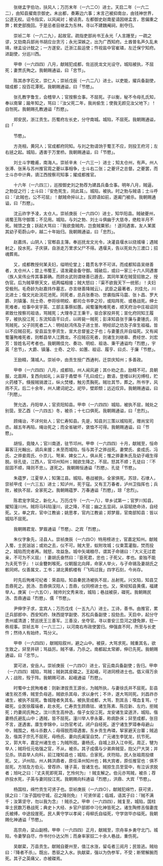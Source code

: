 <!-- { "loadSidebar": true } -->
　　张继孟字伯功，扶风人；万历末年（一六二○）进士。天启二年（一六二二），由知县擢南京御史。未出都，奏筹边六事；末言己被抑南台，由钱神世界，公道无权。诏令指实，以风闻对；被诘责。左都御史赵南星请因继孟言，思偏重之弊；敕吏部挽回。于是忌者目继孟为东林。寻以不建魏阉祠，削夺归。

　　崇祯二年（一六二九），起故官。疏指吏部尚书王永光「人言踵至」一疏之谬，又劾南兵部尚书胡应台贪污；永光深嫉之，出为广西知府。土酋普名声久乱未靖，继孟设计酖之；一方遂安。迁浙江盐运使；忤视盐中官崔璘，左迁保宁知府。进副使，分巡川西。

　　甲申（一六四四）八月，献贼犯成都，佐巡抚龙文光设守。城陷被执，不屈死；妻贾氏殉之。我朝赐通谥，曰「忠节」。

　　陈其赤字石文，崇仁人；崇祯戊辰（一六二八）进士。以吏能，擢兵备副使，辖成都；投百花潭死。我朝赐通谥，曰「节愍」。

　　张孔教字鲁生，会稽举人；官按察佥事。不屈死。子以衡，秘不令母孔氏知，奉以南窜；踰年知之，骂曰：『汝父死二年，我尚偷生；使我无颜见汝父地下』！自刎死。我朝赐孔教通谥「烈愍」。

　　郑安民，浙江贡生。历蜀府左长史，分守南城。城陷，不屈死。我朝赐通谥，曰「

　　节愍」。

　　方尧相，黄冈人；官成都府同知。与刘之勃请饷于蜀王不应，则投王府河；左右拯之起。城陷，遇害于万里桥。我朝赐通谥，曰「节愍」。

　　刘士斗字瞻甫，南海人。崇祯辛未（一六三一）进士；知太仓州，有声。州人张溥、张釆与苏州推官周之夔以事相争，士斗右二张；之夔讦之总督。之夔罢，而士斗亦中计典，谪江西按察司知事；擢成都推官。

　　十六年（一六四三），巡按御史刘之勃荐为建昌兵备佥事。明年八月，贼逼，之勃促之行；士斗曰：『安危死生，同此耳』。城陷，被执。时之勃与贼语；士斗呼曰：『此贼也，公不可屈』！献贼命捽以上，反顾语如前，遂阖门被杀。我朝赐通谥，曰「烈愍」。

　　沈云祚字予凌，太仓人。崇祯庚辰（一六四○）进士，知华阳县。贼破夔州，谒蜀王陈守御策；不见用。城陷，与刘之勃、刘士斗俱幽于大慈寺，绝粒半月不死。贼馈之食；跃起大骂曰：『我欲食贼肉，岂食贼粟邪』！遂同遇害。友人某匿其幼子荀蔚山中，越二十年始归。我朝赐通谥，曰「忠烈」。

　　赵嘉炜，山阴人；官郫县主簿。奉巡抚龙文光令，决灌县堰水以绕城壕；遇贼射之，投水死。子庆骐，自浙走万里求父尸不得。遇堰夫，告以死处为三渡口；招魂葬焉。

　　又，成都教授何某夫妇，缢明伦堂上；籍贯名字不可详。而成都知县吴继善者，太仓州人；尝上书蜀王，请发藏金备守御。城破后，或曰一家三十六人同遇害（族人吴伟业传其事甚确。而顾炎武则谓继善已遁去，其同年某在贼营招致之，授伪官。后为贼草祭天文，纸两幅相接；贼大怒曰：『渠不欲我天下一统邪』！夫妇受极刑。毛奇龄为赵嘉炜作墓志，亦言继善降贼云）。武臣之最著者，刘佳允，川北进士；偕文光赴浣花池死。同死者，总兵张奏功、世袭指挥马震、张卜昌、罗大爵、刘镇藩、阮士奇、参将徐明蛟、都司佥书李之珍，或陷阵死、或巷战死。绅士死难者，给事中吴宇英、工部主事蔡如蕙。闻蜀藩殉难死者，顺天府治中庄祖诏同弟致仕按察司祖诰，骂贼死；大理寺正王秉干，驱合家投井死；宣化府同知王履亨，被执投江死；东流知县干曰贞，以砖毙一贼死；彭泽知县张于廉与妻锺氏，同骂贼死。父子同死者二人：明经赵鸿伟及子进士昱、明经邱之坊及子庠生祖福，皆以不应贼召死。安县监生李资生，宣大总督鉴之子也；与妻董氏并自缢死。又有闻蜀藩殉难死者，则郫县举人江腾龙。不应贼召死者，则诸生刘继皋、费经世、刘宏芳：皆姓名可考者也。我朝赐佳允、奏功、明蛟、祖诰、秉干通谥均「烈愍」，宇英「忠节」，大爵、镇藩、士奇、之珍、如蕙、祖诏、履亨、曰贞、于廉「节愍」。

　　王励精，蒲城人。崇祯中，由贡生授广西通判，迁崇庆知州；多善政。

　　甲申（一六四四）八月，成都陷，州人闻风避；其仆劝之去，励精不可。具朝服，北面拜，复西向如礼；从容于甬壁书「孔曰成仁」数语，登楼以利刃缚柱，贮火药楼下。倏报贼骑渡江，纵火焚楼，触刃贯胸死。贼壮其节，葬之。所书字，风雨不灭。后二十余年，州人建词祀之。祀毕，壁即颓；远近叹异。我朝赐通谥，曰「列愍」。

　　贺允选，丹阳举人；官资阳知县。甲申（一六四四）城陷，被执不屈，贼处之别营。至乙酉（一六四五）冬，被杀；十七口俱死。我朝赐通谥，曰「忠烈」。

　　顾绳诒，不详何处人；官仁寿知县。先是，知县刘三策以城陷死，赠尚宝司丞。越五年再陷，绳诒死之；而全省破坏，褒恤不可得。我朝赐通谥，曰「节愍」。

　　胡恒，竟陵人；官川南道，驻节邛州。甲申（一六四四）十月，献贼至，恒命幕客汪光翰出，调兵来援；未至而城陷，恒与其子之骅战死。妻樊氏、妾成氏、冯氏、之骅妾周氏、仆京儿、弩来、婢女二人，俱从死；惟之骅妻朱氏及幼子峨生得脱。徐孔徒，江西人，官邛州知州；贼欲生降之，不屈。怒其不顺；孔徒曰：『不屈固不顺，降则不忠』。遂死之。我朝赐恒通谥「烈愍」、孔徒「节愍」。

　　朱蕴罗，江夏举人；知蒲江县。城陷，巷战被执，全家俱死。苏琼，石埭人，崇祯甲戌（一六三五）进士；知泸州，死于寇。又有王万春者，泸州卫指挥也；兵败，被执不屈，全家死之。我朝赐蕴罗、万春通谥「烈愍」，琼「忠烈」。

　　陈君宠字简之，新化人。万历戊午（一六一八），举乡试第一；官罗川知县，擢知潼川州。贼将马科陷潼川，说之降，不屈；幽之五显祠，从容赋绝命诗，自经死。又，单之宾，官中江教谕；姚思孝，官内江教谕；郑梦眉，官南部知县：皆以城陷不屈死。

　　我朝赐君宠、梦眉通谥「节愍」、之宾「烈愍」。

　　朱仪字象先，泾县人。崇祯庚辰（一六四○）特用榜进士，官嘉定知州。献贼入蜀，士民汹汹；或劝之去，仪不可。贼大至，蚁附攻城；仪束蒿灌脂，焚而投之，城陷而完者再。贼怒，攻益急。城中矢竭粮尽，谓其子命锡曰：『大义无过君亲，不可为不义屈』！妻胡氏奋然曰：『臣死君，忠也；子死父，孝也。妾独不能为夫死节乎』！以金簪刺喉死。仪朝服北向拜，命家人举火，与子命锡及妻胡氏之骸同烬。仪善属文，工书；湖北黄鹤楼有「飞鸣过我」四字石刻，今尚存。

　　时先后殉难可纪者：荣县陷，知县秦民汤被执不屈，丛射死。兴文陷，知县艾吾鼎死之。民汤、吾鼎俱汉阳人；吾鼎，仪同榜进士也。又，荣经知县黄儒，福建举人。庚寅（一六五○），贼帅刘文秀来攻，城陷；巷战被获，磔死。我朝赐民汤、吾鼎通谥「烈愍」、儒「节愍」。

　　尹伸字子求，宜宾人；万历戊戌（一五九八）进士。工诗，善书。由推官，累迁兵部郎中、西安知府、陕西提学副使、苏松兵备副使；投劾去。天启中，起分守贵州威清道；赞巡抚王三善军。三善没，坐夺官。寻以普安三岊河之捷免罪，贬一秩视事。崇祯五年（一六三二），以河南右布政使罢归。伸强直不阿，所至与长吏忤；然待人有始终，笃分义。

　　甲申（一六四四），献贼陷叙州，避之山中。被获，大骂求死。贼重其名，欲生致之，舁至井研；骂益厉。贼不堪，乃杀之。南都起太常卿，伸已先死。我朝赐通谥，曰「忠节」。

　　窦可进，安岳人。崇祯庚辰（一六四○）进士，官云南兵备副使；告归。甲申（一六四四）城陷，骂贼；贼剥其皮磔之。王起峨，可进同榜进士也。倡义得万余人；战败，殁于阵。我朝赐可进、起峨通谥「烈愍」。

　　时蜀中士民殉难者：则新津拔贡王源长，为贼所执，与妻徐氏并不屈死。彭县诸生祝丕傅，贼至负母逃，贼欲杀其母，求以身代；不许，遂大骂同死。刘昌祚亦诸生，被执不屈死。鲁城隍者失其名，被执至成都，大骂，割其舌；噀血复骂，寸磔死。业医徐履端者，赴水死。仁寿贡生顾鼎铉、诸生陈素、陈应新、左灼，拒贼死；灼妻闵氏殉之。汶川贡生高仲选，偕子女投江死。龙安诸生梁道济，城陷，偕妻杨氏避乱山中；遇贼，皆不屈死。潼川举人李永蓁，称病卧床；舁至成都，张目不言，遂遇害。廪生李锦中，以伪官考试，闭户自经死。遂宁诸生罗璋奉母避山中，贼围之，格斗杀数人；母得脱而璋遇害。东乡贡生冉璘，挈家避天台寨；贼追及，偕其子宗孔不屈死，母杨氏、妻向氏阖室自焚。广元诸生李犹龙，抗节死。又，郭大年，嘉定州诸生也；为贼所戕。妻杨氏，自城上跃入江中死。周正，犍为举人；贼将任元佑强之官，不从，被杀。其子成儒与少弟奔贼营，抱父尸大哭；并见杀。珙县举人向科，前江陵知县也；城陷，合家死。庆符陷，民人张祖周投缳死。又，泸州陷，州人韩洪鼎者，原任泽州知州也；韩大宾者，原任推官也：俱不屈死。方旭及方伯元、曾荐祚、锺子英，皆诸生也。贼掠生员至营中，有泣诉求脱者；旭叱之曰：『丈夫死即死耳，乞怜何为』！贼支解之。伯元亦骂贼，被杀；荐祚投水死，子英与妻同投江死。我朝赐向科通谥「烈愍」，洪鼎、大宾「节愍」。

　　杨国柱，绵竹贡生可贤子也。崇祯庚辰（一六四○），献贼犯绵竹，获可贤，挟之曰：『汝子国柱守城，召之降则免』！可贤佯诺；临城，语其子曰：『贼不满千；汝第坚守，勿以我为念』！贼杀之。甲申（一六四四），贼复至，城陷，国柱率士民数万巷战死；典史卜大经、乡官户部郎中刁化神皆死之。诸生陶修吉偕妻庞氏被缚，中途投崖死。民人黄守学以孝闻；母柳氏自缢死，守学敛毕亦缢死。我朝赐化神通谥「节愍」。

　　高宗舟，梁山副榜。甲申（一六四四）正月，献贼至，宗舟率乡勇守北门。城陷，令妻孥自尽，作书付仆达父所；而身率家奴二十余人巷战，重伤死。

　　吴献棐，万县贡生。献贼自夔州至，值江水涨，留屯者三阅月；民皆逃。贼绐曰：『降者不杀』。既出，悉驱之入水。执献棐，强以为伪参军，不受；断臂解腕而死。其子之英痛父，亦被磔焉。

